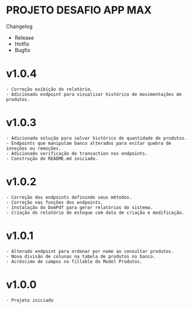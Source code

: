 # PROJETO DESAFIO APP MAX

Changelog
  - Release
  - Hotfix
  - Bugfix

# v1.0.4
    - Correção exibição do relatório.
    - Adicionado endpoint para visualizar histórico de movimentações de produtos.
# v1.0.3
    - Adicionada solução para salvar histórico de quantidade de produtos.
    - Endpoints que manipulam banco alterados para evitar quebra de inseções ou remoções.
    - Adicionado verificação de transaction nos endpoints.
    - Construção do README.md iniciado.
# v1.0.2
    - Correção dos endpoints definindo seus métodos.
    - Correção nas funções dos endpoints.
    - Instalação do DomPdf para gerar relatórios do sistema.
    - Criação do relatório de estoque com data de criação e modificação.
# v1.0.1
    - Alterado endpoint para ordenar por nome ao consultar produtos.
    - Nova divisão de colunas na tabela de produtos no banco.
    - Acréscimo de campos no fillable do Model Produtos.
# v1.0.0
    - Projeto iniciado
